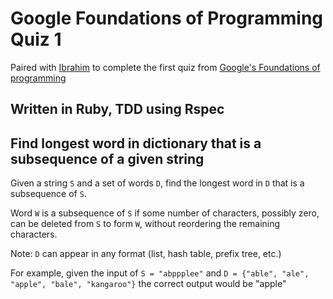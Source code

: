 # Google Foundations of Programming Quiz 1

Paired with [Ibrahim](https://github.com/ibrahimbutt/) to complete the first quiz from [Google's Foundations of programming](https://techdevguide.withgoogle.com/paths/foundational/)

## Written in Ruby, TDD using Rspec

## Find longest word in dictionary that is a subsequence of a given string

Given a string `S` and a set of words `D`, find the longest word in `D` that is a subsequence of `S`.

Word `W` is a subsequence of `S` if some number of characters, possibly zero, can be deleted from `S` to form `W`, without reordering the remaining characters.

Note: `D` can appear in any format (list, hash table, prefix tree, etc.)

For example, given the input of `S = "abppplee"` and `D = {"able", "ale", "apple", "bale", "kangaroo"}` the correct output would be "apple"
